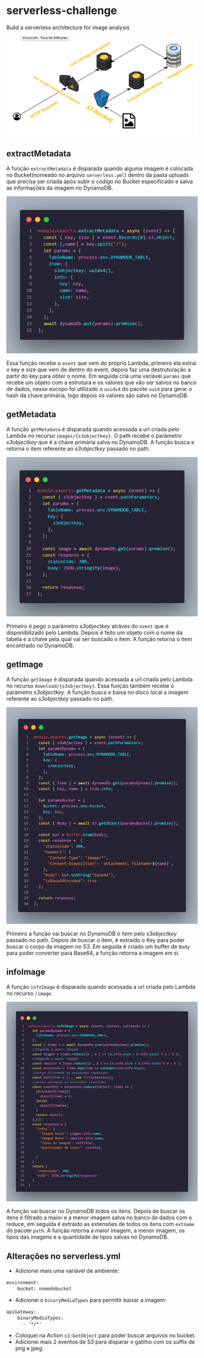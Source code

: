 # serverless-challenge
Build a serverless architecture for image analysis 

![Screenshot](Architecture.png)

## extractMetadata
A função `extractMetadata` é disparada quando alguma imagem é colocada no Bucket(nomeado no arquivo `serverless.yml`) dentro da pasta uploads que precisa ser criada após subir o código no Bucket especificado e salva as informações da imagem no DynamoDB.

![Screenshot](extractMetadata.png)

Essa função recebe o `event` que vem do próprio Lambda, primeiro ela extrai o key e size que vem de dentro do event, depois faz uma destruturação a partir do key para obter o nome. Em seguida cria uma variável `params` que recebe um objeto com a estrutura e os valores que vão ser salvos no banco de dados, nesse escopo foi utilizado o `uuidv4` do pacote `uuid` para gerar o hash da chave primária, logo depois os valores são salvo no DynamoDB.

## getMetadata
A função `getMetadata` é disparada quando acessada a url criada pelo Lambda no recurso `images/{s3objectkey}`. O path recebe o parâmetro *s3objectkey* que é a chave primária salva no DynamoDB. A função busca e retorna o item referente ao *s3objectkey* passado no path.

![Screenshot](getMetadata.png)

Primeiro é pego o parâmetro *s3objectkey* atráves do `event` que é disponibilizado pelo Lambda. Depois é feito um objeto com o nome da tabela e a chave pela qual vai ser buscado o item. A função retorna o item encontrado no DynamoDB.

## getImage
A função `getImage` é disparada quando acessada a url criada pelo Lambda no recurso `download/{s3objectkey}`. Essa função também recebe o parâmetro *s3objectkey*. A função busca e baixa no disco local a imagem referente ao *s3objectkey* passado no path.

![Screenshot](getImage.png)

Primeiro a função vai buscar no DynamoDB o item pelo *s3objectkey* passado no path. Depois de buscar o item, é extraido o Key para poder buscar o corpo da imagem no S3. Em seguida é criado um buffer de `Body` para poder converter para Base64, a função retorna a imagem em si.

## infoImage
A função `infoImage` é disparada quando acessada a url criada pelo Lambda no recurso `/image`. 

![Screenshot](infoImage.png)

A função vai buscar no DynamoDB todos os itens. Depois de buscar os itens é filtrado a maior e a menor imagem salva no banco de dados com o reduce, em seguida é extraido as extensões de todos os itens com `extname` do pacote `path`. A função retorna a maior imagem, a menor imagem, os tipos das imagens e a quantidade de tipos salvas no DynamoDB.

## Alterações no serverless.yml

*  Adicionei mais uma variável de ambiente:
```
environment:
    bucket: nomedobucket
```

* Adicionei o `binaryMediaTypes` para permitir baixar a imagem:
```
apiGateway:
    binaryMediaTypes:
      - '*/*'
```

* Coloquei na Action `s3:GetObject` para poder buscar arquivos no bucket.
* Adicionei mais 2 eventos de S3 para disparar o gatilho com os suffix de png e jpeg.